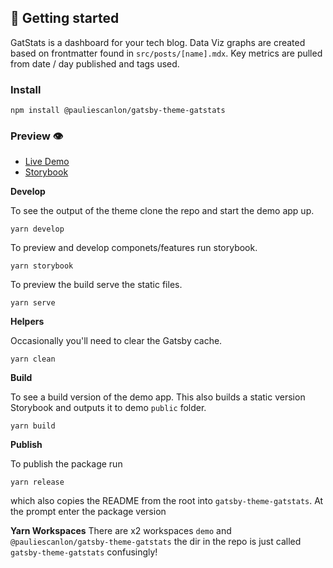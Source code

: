 ## 🚀 Getting started

GatStats is a dashboard for your tech blog. Data Viz graphs are created based on frontmatter found in `src/posts/[name].mdx`. Key metrics are pulled from date / day published and tags used.

### Install

```
npm install @pauliescanlon/gatsby-theme-gatstats
```

### Preview 👁️

- [Live Demo](https://gatsby-theme-gatstats.netlify.com/)
- [Storybook](https://gatsby-theme-gatstats.netlify.com/storybook/)

**Develop**

To see the output of the theme clone the repo and start the demo app up.

```
yarn develop
```

To preview and develop componets/features run storybook.

```
yarn storybook
```

To preview the build serve the static files.

```
yarn serve
```

**Helpers**

Occasionally you'll need to clear the Gatsby cache.

```
yarn clean
```

**Build**

To see a build version of the demo app. This also builds a static version Storybook and outputs it to demo `public` folder.

```
yarn build
```

**Publish**

To publish the package run

```
yarn release
```

which also copies the README from the root into `gatsby-theme-gatstats`. At the prompt enter the package version

**Yarn Workspaces**
There are x2 workspaces `demo` and `@pauliescanlon/gatsby-theme-gatstats` the dir in the repo is just called `gatsby-theme-gatstats` confusingly!
